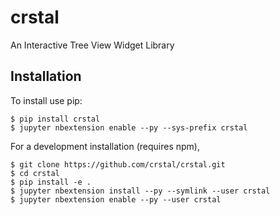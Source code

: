 crstal
===============================

An Interactive Tree View Widget Library

Installation
------------

To install use pip:

    $ pip install crstal
    $ jupyter nbextension enable --py --sys-prefix crstal


For a development installation (requires npm),

    $ git clone https://github.com/crstal/crstal.git
    $ cd crstal
    $ pip install -e .
    $ jupyter nbextension install --py --symlink --user crstal
    $ jupyter nbextension enable --py --user crstal
